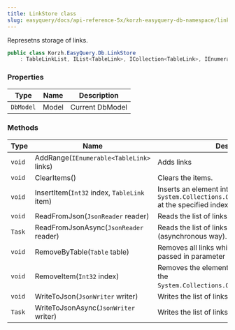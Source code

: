 ```yaml
---
title: LinkStore class
slug: easyquery/docs/api-reference-5x/korzh-easyquery-db-namespace/linkstore-class
---
```



Represetns storage of links.
```csharp
public class Korzh.EasyQuery.Db.LinkStore
    : TableLinkList, IList<TableLink>, ICollection<TableLink>, IEnumerable<TableLink>, IEnumerable, IList, ICollection, IReadOnlyList<TableLink>, IReadOnlyCollection<TableLink>

```

### Properties

| Type | Name | Description | 
| --- | --- | --- | 
| `DbModel` | Model | Current DbModel | 


### Methods

| Type | Name | Description | 
| --- | --- | --- | 
| `void` | AddRange(`IEnumerable<TableLink>` links) | Adds links | 
| `void` | ClearItems() | Clears the items. | 
| `void` | InsertItem(`Int32` index, `TableLink` item) | Inserts an element into the `System.Collections.ObjectModel.Collection'1` at the specified index. | 
| `void` | ReadFromJson(`JsonReader` reader) | Reads the list of links from JSON. | 
| `Task` | ReadFromJsonAsync(`JsonReader` reader) | Reads the list of links from JSON (asynchronous way). | 
| `void` | RemoveByTable(`Table` table) | Removes all links which contain the table passed in parameter | 
| `void` | RemoveItem(`Int32` index) | Removes the element at the specified index of the `System.Collections.ObjectModel.Collection'1`. | 
| `void` | WriteToJson(`JsonWriter` writer) | Writes the list of linksto JSON. | 
| `Task` | WriteToJsonAsync(`JsonWriter` writer) | Writes the list of linksto JSON. |
